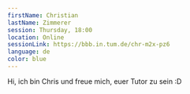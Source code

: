 ```yaml
---
firstName: Christian
lastName: Zimmerer
session: Thursday, 18:00
location: Online
sessionLink: https://bbb.in.tum.de/chr-m2x-pz6
language: de
color: blue
---
```


Hi, ich bin Chris und freue mich, euer Tutor zu sein :D
